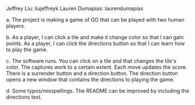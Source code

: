 Jeffrey Liu: liujeffreyk
Lauren Dumapias: laurendumapias

a.
The project is making a game of GO that can be played with two human players.

b.
As a player, I can click a tile and make it change color so that I can gain points.
As a player, I can click the directions button so that I can learn how to play the game.

c.
The software runs. You can click on a tile and that changes the tile's color. The captures work to a certain extent. Each move updates the score. There is a surrender button and a direction button. The direction button opens a new window that contains the directions to playing the game.

d.
Some typos/misspellings. The README can be improved by including the directions text.